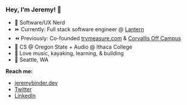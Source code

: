 ### Hey, I’m Jeremy! 👋

- 🔗 Software/UX Nerd
- ⏩ Currently: Full stack software engineer @ [Lantern](https://www.withlantern.com)
- ⏪ Previously: Co-founded [trymeasure.com](https://jeremybinder.dev/portfolio/measure) & [Corvallis Off Campus](https://jeremybinder.dev/portfolio/corvallis)
- 📙 CS @ Oregon State + Audio @ Ithaca College
- 🌱 Love music, kayaking, learning, & building
- 📍 Seattle, WA


**Reach me:**
- [jeremybinder.dev](http://jeremybinder.dev)
- [Twitter](https://twitter.com/0xBinder)
- [LinkedIn](https://www.linkedin.com/in/jeremy-binder/)
